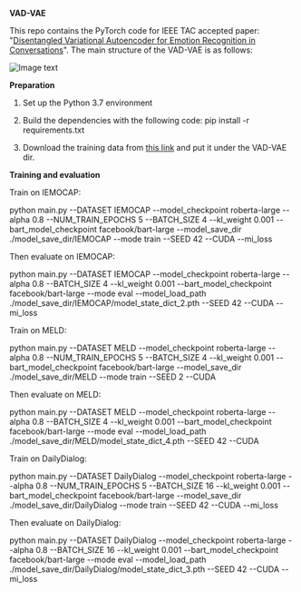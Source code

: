 **VAD-VAE**

This repo contains the PyTorch code for IEEE TAC accepted paper: "[Disentangled Variational Autoencoder for Emotion Recognition in Conversations](https://arxiv.org/abs/2305.14071)". The main structure of the VAD-VAE is as follows:

![Image text](https://github.com/SteveKGYang/VAD-VAE/blob/main/figs/teaser.png)

**Preparation**
1. Set up the Python 3.7 environment

2. Build the dependencies with the following code:
pip install -r requirements.txt

3. Download the training data from [this link](https://drive.google.com/file/d/1HqgroEAvfZcGplBbtxOzhko2-iyYbr9s/view?usp=sharing) and put it under the VAD-VAE dir.

**Training and evaluation**

Train on IEMOCAP:

python main.py --DATASET IEMOCAP --model_checkpoint roberta-large --alpha 0.8 --NUM_TRAIN_EPOCHS 5 --BATCH_SIZE 4 --kl_weight 0.001 --bart_model_checkpoint facebook/bart-large --model_save_dir ./model_save_dir/IEMOCAP --mode train --SEED 42 --CUDA --mi_loss

Then evaluate on IEMOCAP:

python main.py --DATASET IEMOCAP --model_checkpoint roberta-large --alpha 0.8 --BATCH_SIZE 4 --kl_weight 0.001 --bart_model_checkpoint facebook/bart-large --mode eval --model_load_path ./model_save_dir/IEMOCAP/model_state_dict_2.pth --SEED 42 --CUDA --mi_loss

Train on MELD:

python main.py --DATASET MELD --model_checkpoint roberta-large --alpha 0.8 --NUM_TRAIN_EPOCHS 5 --BATCH_SIZE 4 --kl_weight 0.001 --bart_model_checkpoint facebook/bart-large --model_save_dir ./model_save_dir/MELD --mode train --SEED 2 --CUDA

Then evaluate on MELD:

python main.py --DATASET MELD --model_checkpoint roberta-large --alpha 0.8 --BATCH_SIZE 4 --kl_weight 0.001 --bart_model_checkpoint facebook/bart-large --mode eval --model_load_path ./model_save_dir/MELD/model_state_dict_4.pth --SEED 42 --CUDA

Train on DailyDialog:

python main.py --DATASET DailyDialog --model_checkpoint roberta-large --alpha 0.8 --NUM_TRAIN_EPOCHS 5 --BATCH_SIZE 16 --kl_weight 0.001 --bart_model_checkpoint facebook/bart-large --model_save_dir ./model_save_dir/DailyDialog --mode train --SEED 42 --CUDA --mi_loss

Then evaluate on DailyDialog:

python main.py --DATASET DailyDialog --model_checkpoint roberta-large --alpha 0.8 --BATCH_SIZE 16 --kl_weight 0.001 --bart_model_checkpoint facebook/bart-large --mode eval --model_load_path ./model_save_dir/DailyDialog/model_state_dict_3.pth --SEED 42 --CUDA --mi_loss